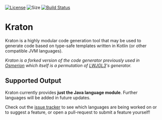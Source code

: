 [![License](https://img.shields.io/badge/license-BSD-blue.svg)](https://github.com/TheMrMilchmann/Kraton/blob/master/LICENSE.md)
![Size](http://reposs.herokuapp.com/?path=TheMrMilchmann/Kraton)
[![Build Status](https://travis-ci.org/TheMrMilchmann/Kraton.svg?branch=master)](https://travis-ci.org/TheMrMilchmann/Kraton)

Kraton
======
Kraton is a highly modular code generation tool that may be used to generate
code based on type-safe templates written in Kotlin (or other compatible JVM
languages).

*Kraton is a forked version of the code generator previously used in
[Osmerion](https://github.com/TheMrMilchmann/Osmerion) which itself is a 
permutation of [LWJGL3](https://github.com/LWJGL/lwjgl3)'s generator.*

Supported Output
----------------
Kraton currently provides **just the Java language module**. Further languages
will be added in future updates.

Check out the [issue tracker](https://github.com/TheMrMilchmann/Kraton/issues)
to see which languages are being worked on or to suggest a feature, or open a
pull-request to submit a feature yourself!
